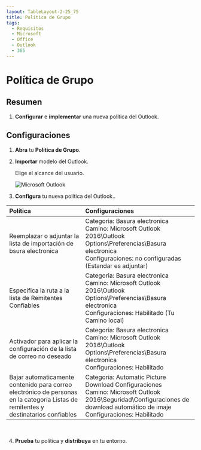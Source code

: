 ```yaml
---
layout: TableLayout-2-25_75
title: Política de Grupo
tags:
  - Requisitos
  - Microsoft
  - Office
  - Outlook
  - 365
---
```


# Política de Grupo

## Resumen

1. **Configurar** e **implementar** una nueva política del Outlook.

## Configuraciones

1. **Abra** tu **Política de Grupo**.

2. **Importar** modelo del Outlook.

   Elige el alcance del usuario.

   ![Microsoft Outlook](https://cdn.phishx.io/phishx-docs/images/phishx_settings_docs_gpo_safe_senders_list_01.jpg)

3. **Configura** tu nueva política del Outlook..

| Política                                                                                                                            | Configuraciones                                                                                                                                                                  |
| :---------------------------------------------------------------------------------------------------------------------------------- | :------------------------------------------------------------------------------------------------------------------------------------------------------------------------------- |
| Reemplazar o adjuntar la lista de importación de bsura electronica                                                                  | Categoria: Basura electronica<br>Camino: Microsoft Outlook 2016\Outlook Options\Preferencias\Basura electronica<br>Configuraciones: no configuradas (Estandar es adjuntar)       |
| Especifica la ruta a la lista de Remitentes Confiables                                                                              | Categoria: Basura electronica<br>Camino: Microsoft Outlook 2016\Outlook Options\Preferencias\Basura electronica<br>Configuraciones: Habilitado (Tu Camino local)                 |
| Activador para aplicar la configuración de la lista de correo no deseado                                                            | Categoria: Basura electronica<br>Camino: Microsoft Outlook 2016\Outlook Options\Preferencias\Basura electronica<br>Configuraciones: Habilitado                                   |
| Bajar automaticamente contenido para correo electrónico de personas en la categoría Listas de remitentes y destinatarios confiables | Categoria: Automatic Picture Download Configuraciones<br>Camino: Microsoft Outlook 2016\Seguridad\Configuraciones de download automático de imaje<br>Configuraciones: Habilitado |

<br>

4. **Prueba** tu política y **distribuya** en tu entorno.
